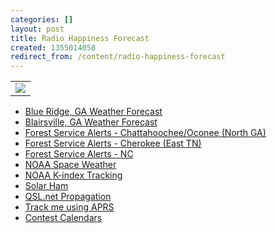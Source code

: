 ```yaml
---
categories: []
layout: post
title: Radio Happiness Forecast
created: 1355014058
redirect_from: /content/radio-happiness-forecast
---
```

<table>
	<tbody>
		<tr>
			<td>
				<a href="http://www.hamqsl.com/solar.html" title="Click to add Solar-Terrestrial Data to your website!"><img src="http://www.hamqsl.com/solar101vhfper.php" /></a></td>
		</tr>
	</tbody>
</table>
<ul>
  <li><a href="http://www.weather.com/weather/tenday/Blue+Ridge+GA+USGA0055" target="new">Blue Ridge, GA Weather Forecast</a></li>
  <li><a href="http://www.weather.com/weather/tenday/Blairsville+GA+USGA0052" target="new">Blairsville, GA Weather Forecast</a></li>
  <li><a href="http://www.fs.usda.gov/alerts/conf/alerts-notices" target="new">Forest Service Alerts - Chattahoochee/Oconee (North GA)</a></li>
  <li><a href="http://www.fs.usda.gov/alerts/cherokee/alerts-notices" target="new">Forest Service Alerts - Cherokee (East TN)</a></li>
  <li><a href="http://www.fs.usda.gov/alerts/nfsnc/alerts-notices" target="new">Forest Service Alerts - NC</a></li>
  <li><a href="http://www.swpc.noaa.gov/communities/space-weather-enthusiasts" target="new">NOAA Space Weather</a></li>
  <li><a href="http://www.swpc.noaa.gov/alerts/k-index.html" target="new">NOAA K-index Tracking</a></li>
  <li><a href="http://www.solarham.net/index.htm">Solar Ham</a></li>
  <li><a href="http://dx.qsl.net/propagation/" target="new">QSL.net Propagation</a></li>
  <li><a href="http://aprs.fi/#!mt=roadmap&z=11&call=a%2FK4KPK-7%2Ca%2FK4KPK-5&timerange=86400&tail=43200">Track me using APRS</a></li>
  <li><a href="http://k4kpk.com/content/sota-avoid-contests">Contest Calendars</li>
</ul>

